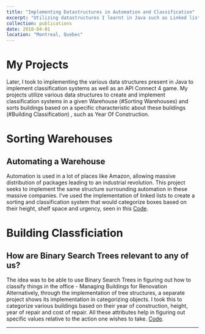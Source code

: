 ```yaml
---
title: "Implementing Datastructures in Automation and Classification"
excerpt: "Utilizing datastructures I learnt in Java such as Linked lists and Binary Search Trees, I applied them to figuring out ways to address daily problems. We explore its use in the automation of warehouses as well as classification systems that allow easy extraction of desired information."
collection: publications
date: 2018-04-01
location: "Montreal, Quebec"
---
```



# My Projects

Later, I took to implementing the various data structures present in Java to implement classification systems as well as an API Connect 4 game. 
My projects utilize various data structures to create and implement classification systems in a given Warehouse (#Sorting Warehouses) and sorts buildings based on a specific characteristic about these buildings (#Building Classification) , such as Year Of Construction. 

# Sorting Warehouses 

##  Automating a Warehouse

Automation is used in a lot of places like Amazon, allowing massive distribution of packages leading to an industrial revolution. This project seeks to implement the same structure surrounding automation in these massive companies. 
I've used the implementation of linked lists to create a sorting and classification system that would categorize boxes based on their height, shelf space and urgency, seen in this 
[Code](https://github.com/kmualim/Sorting-warehouse). 

# Building Classficiation

## How are Binary Search Trees relevant to any of us? 

The idea was to be able to use Binary Search Trees in figuring out how to classify things in the office - Managing Buildings for Renovation 
Alternatively, through the implementation of tree structures, a separate project shows its implementation in categorizing objects. I took this to categorize various buildings based on their year of construction, height, year of repair and cost of repair. All these attributes help in figuring out specific values relative to the action one wishes to take. 
[Code](https://github.com/kmualim/buildingclassification).

---


